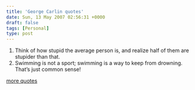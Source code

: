 ```yaml
---
title: 'George Carlin quotes'
date: Sun, 13 May 2007 02:56:31 +0000
draft: false
tags: [Personal]
type: post
---
```


1.  Think of how stupid the average person is, and realize half of them are stupider than that.
2.  Swimming is not a sport; swimming is a way to keep from drowning. That’s just common sense!

[more quotes](http://blogzarro.com/?p=226)